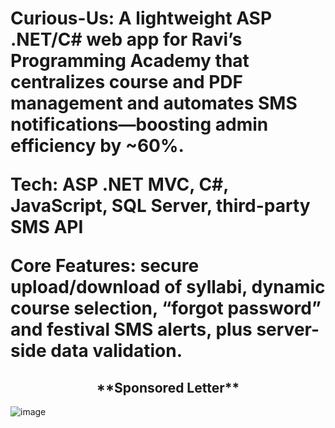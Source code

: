 <h1>
  Curious-Us: A lightweight ASP .NET/C# web app for Ravi’s Programming Academy that centralizes course and PDF management and automates SMS notifications—boosting admin efficiency by ~60%.

Tech: ASP .NET MVC, C#, JavaScript, SQL Server, third-party SMS API

Core Features: secure upload/download of syllabi, dynamic course selection, “forgot password” and festival SMS alerts, plus server-side data validation.
</h1>


<center><h2>**Sponsored Letter**</h2></center>

![image](https://github.com/user-attachments/assets/4e7e1669-5872-4424-b848-a6a8b854873c)
